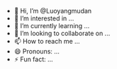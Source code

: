 - 👋 Hi, I’m @Luoyangmudan
- 👀 I’m interested in ...
- 🌱 I’m currently learning ...
- 💞️ I’m looking to collaborate on ...
- 📫 How to reach me ...
- 😄 Pronouns: ...
- ⚡ Fun fact: ...

<!---
Luoyangmudan/Luoyangmudan is a ✨ special ✨ repository because its `README.md` (this file) appears on your GitHub profile.
You can click the Preview link to take a look at your changes.
--->
